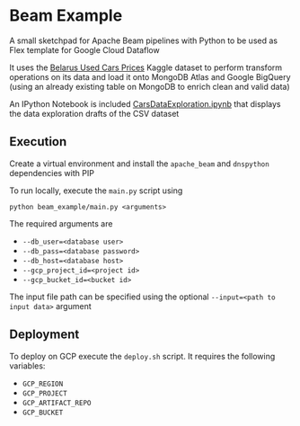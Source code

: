 # Beam Example

A small sketchpad for Apache Beam pipelines with Python to be used as Flex template for Google Cloud Dataflow

It uses the [Belarus Used Cars Prices](https://www.kaggle.com/datasets/slavapasedko/belarus-used-cars-prices) Kaggle dataset to perform transform operations on its data and load it onto MongoDB Atlas and Google BigQuery (using an already existing table on MongoDB to enrich clean and valid data)

An IPython Notebook is included [CarsDataExploration.ipynb](CarsDataExploration.ipynb) that displays the data exploration drafts of the CSV dataset

## Execution

Create a virtual environment and install the `apache_beam` and `dnspython` dependencies with PIP

To run locally, execute the `main.py` script using

`python beam_example/main.py <arguments>`

The required arguments are

- `--db_user=<database user>`
- `--db_pass=<database password>`
- `--db_host=<database host>`
- `--gcp_project_id=<project id>`
- `--gcp_bucket_id=<bucket id>`

The input file path can be specified using the optional `--input=<path to input data>` argument

## Deployment

To deploy on GCP execute the `deploy.sh` script. It requires the following variables:
- `GCP_REGION`
- `GCP_PROJECT`
- `GCP_ARTIFACT_REPO`
- `GCP_BUCKET`